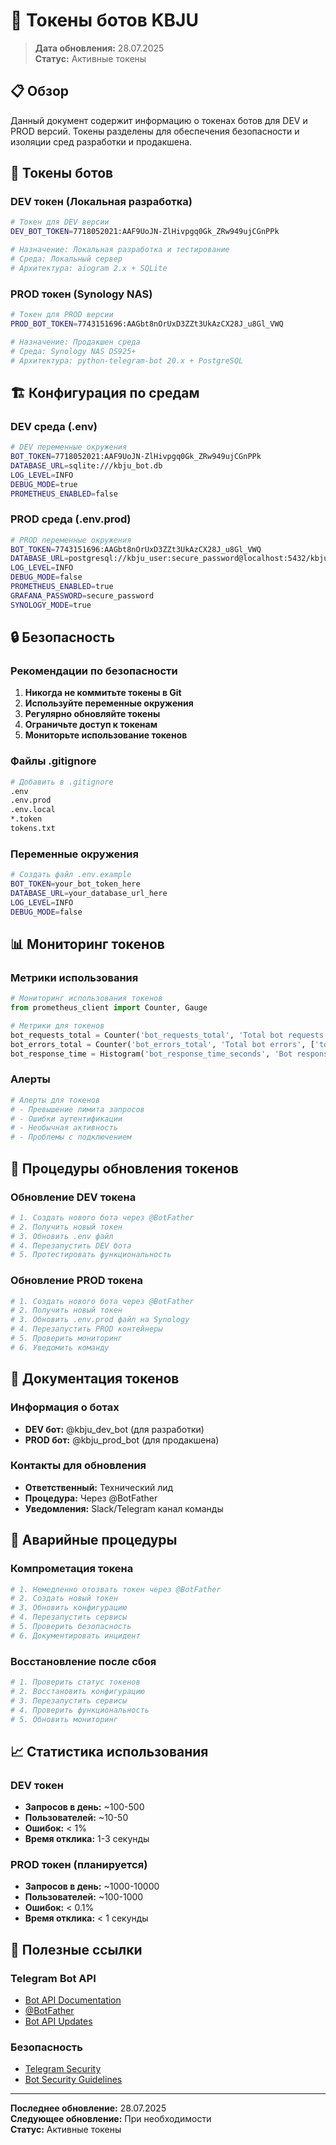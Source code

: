 # 🔑 Токены ботов KBJU

> **Дата обновления:** 28.07.2025  
> **Статус:** Активные токены

## 📋 Обзор

Данный документ содержит информацию о токенах ботов для DEV и PROD версий. Токены разделены для обеспечения безопасности и изоляции сред разработки и продакшена.

## 🔐 Токены ботов

### DEV токен (Локальная разработка)
```bash
# Токен для DEV версии
DEV_BOT_TOKEN=7718052021:AAF9UoJN-ZlHivpgq0Gk_ZRw949ujCGnPPk

# Назначение: Локальная разработка и тестирование
# Среда: Локальный сервер
# Архитектура: aiogram 2.x + SQLite
```

### PROD токен (Synology NAS)
```bash
# Токен для PROD версии
PROD_BOT_TOKEN=7743151696:AAGbt8nOrUxD3ZZt3UkAzCX28J_u8Gl_VWQ

# Назначение: Продакшен среда
# Среда: Synology NAS DS925+
# Архитектура: python-telegram-bot 20.x + PostgreSQL
```

## 🏗️ Конфигурация по средам

### DEV среда (.env)
```bash
# DEV переменные окружения
BOT_TOKEN=7718052021:AAF9UoJN-ZlHivpgq0Gk_ZRw949ujCGnPPk
DATABASE_URL=sqlite:///kbju_bot.db
LOG_LEVEL=INFO
DEBUG_MODE=true
PROMETHEUS_ENABLED=false
```

### PROD среда (.env.prod)
```bash
# PROD переменные окружения
BOT_TOKEN=7743151696:AAGbt8nOrUxD3ZZt3UkAzCX28J_u8Gl_VWQ
DATABASE_URL=postgresql://kbju_user:secure_password@localhost:5432/kbju_bot
LOG_LEVEL=INFO
DEBUG_MODE=false
PROMETHEUS_ENABLED=true
GRAFANA_PASSWORD=secure_password
SYNOLOGY_MODE=true
```

## 🔒 Безопасность

### Рекомендации по безопасности
1. **Никогда не коммитьте токены в Git**
2. **Используйте переменные окружения**
3. **Регулярно обновляйте токены**
4. **Ограничьте доступ к токенам**
5. **Мониторьте использование токенов**

### Файлы .gitignore
```bash
# Добавить в .gitignore
.env
.env.prod
.env.local
*.token
tokens.txt
```

### Переменные окружения
```bash
# Создать файл .env.example
BOT_TOKEN=your_bot_token_here
DATABASE_URL=your_database_url_here
LOG_LEVEL=INFO
DEBUG_MODE=false
```

## 📊 Мониторинг токенов

### Метрики использования
```python
# Мониторинг использования токенов
from prometheus_client import Counter, Gauge

# Метрики для токенов
bot_requests_total = Counter('bot_requests_total', 'Total bot requests', ['token_type'])
bot_errors_total = Counter('bot_errors_total', 'Total bot errors', ['token_type'])
bot_response_time = Histogram('bot_response_time_seconds', 'Bot response time', ['token_type'])
```

### Алерты
```python
# Алерты для токенов
# - Превышение лимита запросов
# - Ошибки аутентификации
# - Необычная активность
# - Проблемы с подключением
```

## 🔄 Процедуры обновления токенов

### Обновление DEV токена
```bash
# 1. Создать нового бота через @BotFather
# 2. Получить новый токен
# 3. Обновить .env файл
# 4. Перезапустить DEV бота
# 5. Протестировать функциональность
```

### Обновление PROD токена
```bash
# 1. Создать нового бота через @BotFather
# 2. Получить новый токен
# 3. Обновить .env.prod файл на Synology
# 4. Перезапустить PROD контейнеры
# 5. Проверить мониторинг
# 6. Уведомить команду
```

## 📝 Документация токенов

### Информация о ботах
- **DEV бот:** @kbju_dev_bot (для разработки)
- **PROD бот:** @kbju_prod_bot (для продакшена)

### Контакты для обновления
- **Ответственный:** Технический лид
- **Процедура:** Через @BotFather
- **Уведомления:** Slack/Telegram канал команды

## 🚨 Аварийные процедуры

### Компрометация токена
```bash
# 1. Немедленно отозвать токен через @BotFather
# 2. Создать новый токен
# 3. Обновить конфигурацию
# 4. Перезапустить сервисы
# 5. Проверить безопасность
# 6. Документировать инцидент
```

### Восстановление после сбоя
```bash
# 1. Проверить статус токенов
# 2. Восстановить конфигурацию
# 3. Перезапустить сервисы
# 4. Проверить функциональность
# 5. Обновить мониторинг
```

## 📈 Статистика использования

### DEV токен
- **Запросов в день:** ~100-500
- **Пользователей:** ~10-50
- **Ошибок:** < 1%
- **Время отклика:** 1-3 секунды

### PROD токен (планируется)
- **Запросов в день:** ~1000-10000
- **Пользователей:** ~100-1000
- **Ошибок:** < 0.1%
- **Время отклика:** < 1 секунды

## 🔗 Полезные ссылки

### Telegram Bot API
- [Bot API Documentation](https://core.telegram.org/bots/api)
- [@BotFather](https://t.me/botfather)
- [Bot API Updates](https://core.telegram.org/bots/api-changelog)

### Безопасность
- [Telegram Security](https://core.telegram.org/security)
- [Bot Security Guidelines](https://core.telegram.org/bots/security)

---

**Последнее обновление:** 28.07.2025  
**Следующее обновление:** При необходимости  
**Статус:** Активные токены 
